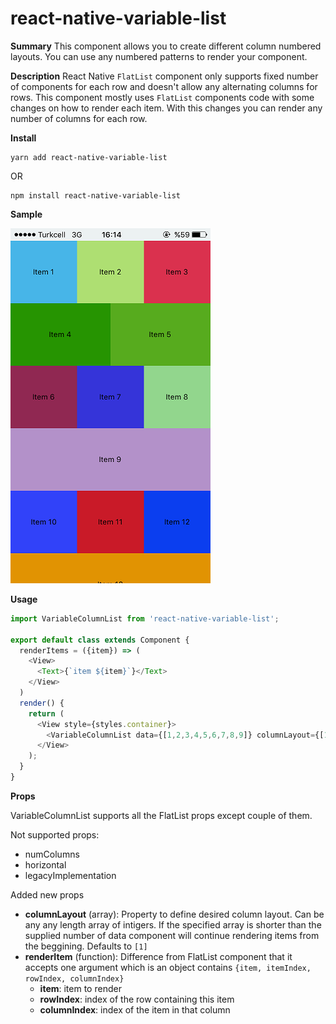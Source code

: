 # react-native-variable-list
**Summary**
This component allows you to create different column numbered layouts. You can use any numbered patterns to render your component.

**Description**
React Native `FlatList` component only supports fixed number of components for each row and doesn't allow any alternating columns for rows. This component mostly uses `FlatList` components code with some changes on how to render each item. With this changes you can render any number of columns for each row.

**Install**

    yarn add react-native-variable-list

OR

    npm install react-native-variable-list

**Sample**

![Sample](./sample/screenshot.png)

**Usage**
```javascript
import VariableColumnList from 'react-native-variable-list';

export default class extends Component {
  renderItems = ({item}) => (
    <View>
      <Text>{`item ${item}`}</Text>
    </View>
  )
  render() {
    return (
      <View style={styles.container}>
        <VariableColumnList data={[1,2,3,4,5,6,7,8,9]} columnLayout={[1,2]} keyExtractor={(item) => item} />
      </View>
    );
  }
}
```

**Props**

VariableColumnList supports all the FlatList props except couple of them.

Not supported props:
  - numColumns
  - horizontal
  - legacyImplementation

Added new props
  - **columnLayout** (array): Property to define desired column layout. Can be any any length array of intigers. If the specified array is shorter than the supplied number of data component will continue rendering items from the beggining. Defaults to `[1]`
  - **renderItem** (function): Difference from FlatList component that it accepts one argument which is an object contains `{item, itemIndex, rowIndex, columnIndex}`
    - **item**: item to render
    - **rowIndex**: index of the row containing this item
    - **columnIndex**: index of the item in that column
